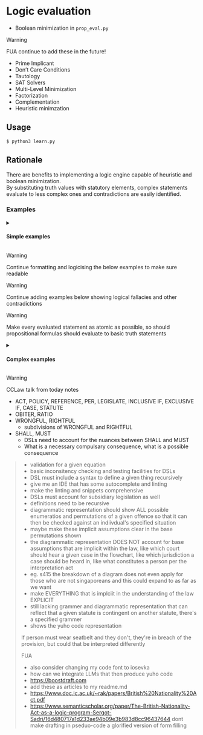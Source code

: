 # Logic evaluation 

* Boolean minimization in `prop_eval.py`

> [!WARNING]
> FUA continue to add these in the future!
>
> * Prime Implicant
> * Don’t Care Conditions
> * Tautology
> * SAT Solvers
> * Multi-Level Minimization
> * Factorization
> * Complementation
> * Heuristic minimzation

## Usage

```console
$ python3 learn.py
```

## Rationale

There are benefits to implementing a logic engine capable of heuristic and boolean minimization.  
By substituting truth values with statutory elements, complex statements evaluate to less complex ones and contradictions are easily identified.  

### Examples

<details>
<summary>
<h4>Simple examples</h4>
</summary>
<br>

```txt
"Driving while intoxicated" IS NOT NOT NOT NOT OFFENCE = "Driving while intoxicated" IS OFFENCE
```

```txt
"Carrying a concealed weapon" AND "Committing theft" IS OFFENCE = "Committing theft" IS OFFENCE AND "Carrying a concealed weapon" IS OFFENCE
```

```txt
"Entering the premises without permission" IF AND ONLY IF "Breaking a window" = "Breaking a window" -> "Entering the premises without permission"
```

```txt
NOT "Assaulting a police officer" IF AND ONLY IF "Acting in self-defense" = "Acting in self-defense" -> NOT "Assaulting a police officer"
```

```txt
"Selling prohibited substances" IS OFFENCE AND IS NOT OFFENCE = WRONGFUL_CLAIM: CONTRADICTION
```
</details>

> [!WARNING]
> Continue formatting and logicising the below examples to make sure readable

> [!WARNING]
> Continue adding examples below showing logical fallacies and other contradictions

> [!WARNING]
> Make every evaluated statement as atomic as possible, so should propositional formulas should evaluate to basic truth statements

<details>
<summary>
<h4>Complex examples</h4>
</summary>
<br>

```txt
("Driving while intoxicated" OR ("Committing vandalism" AND NOT "Paying damages")) IS OFFENCE IF AND ONLY IF (NOT "Providing false testimony" OR "Assisting in investigation") = ("Providing false testimony" -> ("Driving while intoxicated" OR ("Committing vandalism" AND NOT "Paying damages"))) AND (("Driving while intoxicated" OR ("Committing vandalism" AND NOT "Paying damages")) -> (NOT "Providing false testimony" OR "Assisting in investigation"))
```

```txt
((NOT "Trespassing" AND "Breaking a window") OR ("Carrying a concealed weapon" AND NOT "Fleeing from the scene")) IS OFFENCE AND (NOT "Committing theft" IF "Breaking a window") IS OFFENCE = 
((NOT "Trespassing" AND "Breaking a window") OR ("Carrying a concealed weapon" AND NOT "Fleeing from the scene")) IS OFFENCE AND ("Breaking a window" -> NOT "Committing theft") IS OFFENCE
```

```txt
("Fraud" OR (NOT "Embezzlement" AND ("Bribery" OR NOT "Tax evasion"))) AND ("Obstruction of justice" OR (NOT "Tax evasion" AND "Perjury")) IS OFFENCE IF AND ONLY IF (NOT "Obstruction of justice" OR "Cooperation with authorities") = ((("Fraud" OR (NOT "Embezzlement" AND ("Bribery" OR NOT "Tax evasion"))) AND ("Obstruction of justice" OR (NOT "Tax evasion" AND "Perjury"))) -> (NOT "Obstruction of justice" OR "Cooperation with authorities")) AND ((NOT "Obstruction of justice" OR "Cooperation with authorities") -> (("Fraud" OR (NOT "Embezzlement" AND ("Bribery" OR NOT "Tax evasion"))) AND ("Obstruction of justice" OR (NOT "Tax evasion" AND "Perjury"))))
```

```txt
(("Forgery" AND "Counterfeiting") OR NOT ("Breaking and entering" AND "Vandalism")) IF "Being an accomplice" IS OFFENCE AND ("Conspiracy" IF "Murder") IS OFFENCE = ("Being an accomplice" -> (("Forgery" AND "Counterfeiting") OR NOT ("Breaking and entering" AND "Vandalism"))) IS OFFENCE AND ("Murder" -> "Conspiracy") IS OFFENCE
```

```txt
NOT (("Money laundering" AND "Identity theft") OR ("Fraud" AND NOT "Forgery")) IS OFFENCE IF ("Assault" AND "Battery") IS NOT OFFENCE = ("Assault" AND "Battery") -> NOT (("Money laundering" AND "Identity theft") OR ("Fraud" AND NOT "Forgery")) IS OFFENCE
```
</details>

> [!WARNING]
> CCLaw talk from today notes
>   
> * ACT, POLICY, REFERENCE, PER, LEGISLATE, INCLUSIVE IF, EXCLUSIVE IF, CASE, STATUTE
> * OBITER, RATIO
> * WRONGFUL, RIGHTFUL
>   * subdivisions of WRONGFUL and RIGHTFUL
> * SHALL, MUST
>   * DSLs need to account for the nuances between SHALL and MUST
>   * What is a necessary compulsary consequence, what is a possible consequence


> * validation for a given equation 
> * basic inconsitency checking and testing facilities for DSLs
> * DSL must include a syntax to define a given thing recursively
> * give me an IDE that has some autocomplete and linting
> * make the linting and snippets comprehensive
> * DSLs must account for subsidiary legislation as well
> * definitions need to be recursive
> * diagrammatic representation should show ALL possible enumeratios and permutations of a given offence so that it can then be checked against an indiivdual's specified situation
> * maybe make these implicit assumptions clear in the base permutations shown
> * the diagrammatic representation DOES NOT account for base assumptions that are implicit within the law, like which court should hear a given case in the flowchart, like which jurisdiction a case should be heard in, like what constitutes a person per the interpretation act
> * eg. s415 the breakdown of a diagram does not even apply for those who are not singaporeans and this could expand to as far as we want
> * make EVERYTHING that is implciit in the understanding of the law EXPLICIT
> * still lacking grammer and diagrammatic representation that can reflect that a given statute is contingent on another statute, there's a specified grammer
> * shows the yuho code representation
> 
> If person must wear seatbelt and they don't, they're in breach of the provision, but could that be interpreted differently
> 
> FUA
>   * also consider changing my code font to iosevka
>   * how can we integrate LLMs that then produce yuho code
>   * https://boostdraft.com
>   * add these as articles to my readme.md
>   * https://www.doc.ic.ac.uk/~rak/papers/British%20Nationality%20Act.pdf
>   * https://www.semanticscholar.org/paper/The-British-Nationality-Act-as-a-logic-program-Sergot-Sadri/16d480717a1d233ae94b09e3b983d8cc96437644
> dont make drafting in pseduo-code a glorified version of form filling